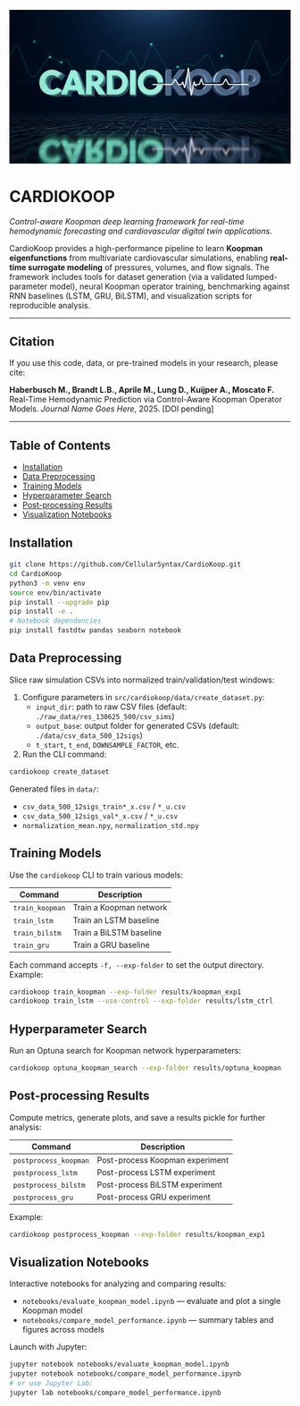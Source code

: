 <p align="center">
  <img src="assets/logo.png" alt="CardioKoop" width="1000"/>
</p>

# **CARDIOKOOP**  
*Control-aware Koopman deep learning framework for real-time hemodynamic forecasting and cardiovascular digital twin applications.*

CardioKoop provides a high-performance pipeline to learn **Koopman eigenfunctions** from multivariate cardiovascular simulations, enabling **real-time surrogate modeling** of pressures, volumes, and flow signals. The framework includes tools for dataset generation (via a validated lumped-parameter model), neural Koopman operator training, benchmarking against RNN baselines (LSTM, GRU, BiLSTM), and visualization scripts for reproducible analysis.

---

## **Citation**
If you use this code, data, or pre-trained models in your research, please cite:  

**Haberbusch M., Brandt L.B., Aprile M., Lung D., Kuijper A., Moscato F.** Real-Time Hemodynamic Prediction via Control-Aware Koopman Operator Models.  *Journal Name Goes Here*, 2025. [DOI pending]

---


## Table of Contents

- [Installation](#installation)
- [Data Preprocessing](#data-preprocessing)
- [Training Models](#training-models)
- [Hyperparameter Search](#hyperparameter-search)
- [Post-processing Results](#post-processing-results)
- [Visualization Notebooks](#visualization-notebooks)

## Installation

```bash
git clone https://github.com/CellularSyntax/CardioKoop.git
cd CardioKoop
python3 -m venv env
source env/bin/activate
pip install --upgrade pip
pip install -e .
# Notebook dependencies
pip install fastdtw pandas seaborn notebook
```

## Data Preprocessing

Slice raw simulation CSVs into normalized train/validation/test windows:

1. Configure parameters in `src/cardiokoop/data/create_dataset.py`:
   - `input_dir`: path to raw CSV files (default: `./raw_data/res_130625_500/csv_sims`)
   - `output_base`: output folder for generated CSVs (default: `./data/csv_data_500_12sigs`)
   - `t_start`, `t_end`, `DOWNSAMPLE_FACTOR`, etc.
2. Run the CLI command:

```bash
cardiokoop create_dataset
```

Generated files in `data/`:
- `csv_data_500_12sigs_train*_x.csv` / `*_u.csv`
- `csv_data_500_12sigs_val*_x.csv` / `*_u.csv`
- `normalization_mean.npy`, `normalization_std.npy`

## Training Models

Use the `cardiokoop` CLI to train various models:

| Command           | Description                       |
|-------------------|-----------------------------------|
| `train_koopman`   | Train a Koopman network           |
| `train_lstm`      | Train an LSTM baseline            |
| `train_bilstm`    | Train a BiLSTM baseline           |
| `train_gru`       | Train a GRU baseline              |

Each command accepts `-f, --exp-folder` to set the output directory. Example:

```bash
cardiokoop train_koopman --exp-folder results/koopman_exp1
cardiokoop train_lstm --use-control --exp-folder results/lstm_ctrl
```

## Hyperparameter Search

Run an Optuna search for Koopman network hyperparameters:

```bash
cardiokoop optuna_koopman_search --exp-folder results/optuna_koopman
```

## Post-processing Results

Compute metrics, generate plots, and save a results pickle for further analysis:

| Command               | Description                          |
|-----------------------|--------------------------------------|
| `postprocess_koopman` | Post-process Koopman experiment      |
| `postprocess_lstm`    | Post-process LSTM experiment         |
| `postprocess_bilstm`  | Post-process BiLSTM experiment       |
| `postprocess_gru`     | Post-process GRU experiment          |

Example:

```bash
cardiokoop postprocess_koopman --exp-folder results/koopman_exp1
```

## Visualization Notebooks

Interactive notebooks for analyzing and comparing results:

- `notebooks/evaluate_koopman_model.ipynb` — evaluate and plot a single Koopman model
- `notebooks/compare_model_performance.ipynb` — summary tables and figures across models

Launch with Jupyter:

```bash
jupyter notebook notebooks/evaluate_koopman_model.ipynb
jupyter notebook notebooks/compare_model_performance.ipynb
# or use Jupyter Lab:
jupyter lab notebooks/compare_model_performance.ipynb
```
